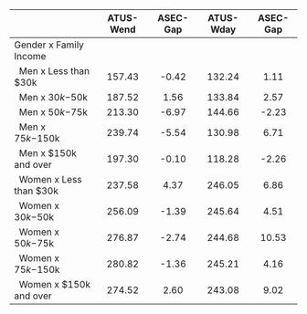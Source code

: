 
|                      |    ATUS-Wend |     ASEC-Gap |    ATUS-Wday |     ASEC-Gap |
| -------------------- | :----------: | :----------: | :----------: | :----------: |
| Gender x Family Income |              |              |              |              |
| &nbsp;&nbsp;Men x Less than $30k |       157.43 |        -0.42 |       132.24 |         1.11 |
| &nbsp;&nbsp;Men x $30k-$50k |       187.52 |         1.56 |       133.84 |         2.57 |
| &nbsp;&nbsp;Men x $50k-$75k |       213.30 |        -6.97 |       144.66 |        -2.23 |
| &nbsp;&nbsp;Men x $75k-$150k |       239.74 |        -5.54 |       130.98 |         6.71 |
| &nbsp;&nbsp;Men x $150k and over |       197.30 |        -0.10 |       118.28 |        -2.26 |
| &nbsp;&nbsp;Women x Less than $30k |       237.58 |         4.37 |       246.05 |         6.86 |
| &nbsp;&nbsp;Women x $30k-$50k |       256.09 |        -1.39 |       245.64 |         4.51 |
| &nbsp;&nbsp;Women x $50k-$75k |       276.87 |        -2.74 |       244.68 |        10.53 |
| &nbsp;&nbsp;Women x $75k-$150k |       280.82 |        -1.36 |       245.21 |         4.16 |
| &nbsp;&nbsp;Women x $150k and over |       274.52 |         2.60 |       243.08 |         9.02 |

